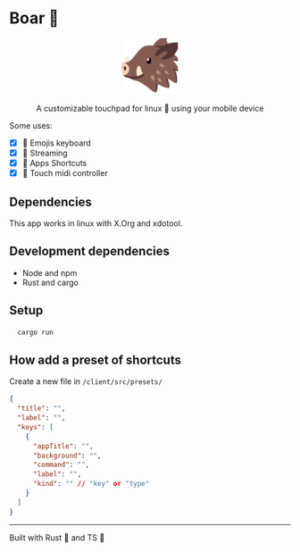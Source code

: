 # Boar 🐗

<p align="center">
  <a href="https://github/egxn/boar">
    <img alt="babel" src="./assets/boar-icon.png" width="100" />
  </a>
</p>

<p align="center">
  A customizable touchpad for linux 🐧 using your mobile device
</p>


Some uses:

- [x] 🙂 Emojis keyboard
- [x] 📡 Streaming
- [x] 🎨 Apps Shortcuts 
- [x] 🔔 Touch midi controller

## Dependencies

This app works in linux with X.Org and xdotool.

## Development dependencies

* Node and npm
* Rust and cargo

## Setup

``` bash
  cargo run
```

## How add a preset of shortcuts

Create a new file in  `/client/src/presets/`

``` json
{
  "title": "",
  "label": "",
  "keys": [
    {
      "appTitle": "",
      "background": "",
      "command": "",
      "label": "",
      "kind": "" // "key" or "type"
    }
  ]
}
```

---

Built with Rust 🦀 and  TS 🔷 